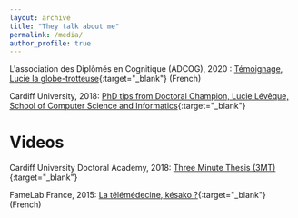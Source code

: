 ```yaml
---
layout: archive
title: "They talk about me"
permalink: /media/
author_profile: true
---
```


L'association des Diplômés en Cognitique (ADCOG), 2020 : [Témoignage, Lucie la globe-trotteuse](http://adcog.fr/blog/114-temoignage-lucie-la-globe-trotteuse){:target="_blank"} (French)

Cardiff University, 2018: [PhD tips from Doctoral Champion, Lucie Lévêque, School of Computer Science and Informatics](https://www.cardiff.ac.uk/study/postgraduate/research/student-views-and-stories/phd-tips-from-doctoral-champion,-lucie-leveque,-school-of-computer-science-and-informatics){:target="_blank"}
<br />

Videos
=====

Cardiff University Doctoral Academy, 2018: [Three Minute Thesis (3MT)](https://www.youtube.com/watch?v=9BC0X_q5pkA&t=15s&ab_channel=CardiffUniversityDoctoralAcademy){:target="_blank"}

FameLab France, 2015: [La télémédecine, késako ?](https://www.youtube.com/watch?v=tIeRykGOekU&t=20s&ab_channel=FameLabFrance){:target="_blank"} (French)
